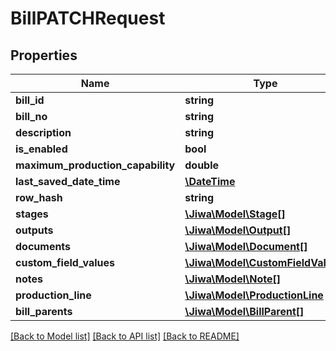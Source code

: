 # BillPATCHRequest

## Properties
Name | Type | Description | Notes
------------ | ------------- | ------------- | -------------
**bill_id** | **string** |  | [optional] 
**bill_no** | **string** |  | [optional] 
**description** | **string** |  | [optional] 
**is_enabled** | **bool** |  | [optional] 
**maximum_production_capability** | **double** |  | [optional] 
**last_saved_date_time** | [**\DateTime**](\DateTime.md) |  | [optional] 
**row_hash** | **string** |  | [optional] 
**stages** | [**\Jiwa\Model\Stage[]**](Stage.md) |  | [optional] 
**outputs** | [**\Jiwa\Model\Output[]**](Output.md) |  | [optional] 
**documents** | [**\Jiwa\Model\Document[]**](Document.md) |  | [optional] 
**custom_field_values** | [**\Jiwa\Model\CustomFieldValue[]**](CustomFieldValue.md) |  | [optional] 
**notes** | [**\Jiwa\Model\Note[]**](Note.md) |  | [optional] 
**production_line** | [**\Jiwa\Model\ProductionLine**](ProductionLine.md) |  | [optional] 
**bill_parents** | [**\Jiwa\Model\BillParent[]**](BillParent.md) |  | [optional] 

[[Back to Model list]](../README.md#documentation-for-models) [[Back to API list]](../README.md#documentation-for-api-endpoints) [[Back to README]](../README.md)


